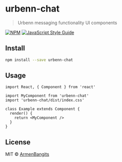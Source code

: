 # urbenn-chat

> Urbenn messaging functionality UI components

[![NPM](https://img.shields.io/npm/v/urbenn-chat.svg)](https://github.com/ArmenBangits/urbenn-chat/packages/625401) [![JavaScript Style Guide](https://img.shields.io/badge/code_style-standard-brightgreen.svg)](https://standardjs.com)

## Install

```bash
npm install --save urbenn-chat
```

## Usage

```tsx
import React, { Component } from 'react'

import MyComponent from 'urbenn-chat'
import 'urbenn-chat/dist/index.css'

class Example extends Component {
  render() {
    return <MyComponent />
  }
}
```

## License

MIT © [ArmenBangits](https://github.com/ArmenBangits)
